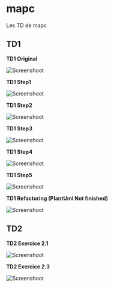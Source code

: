 # mapc
Les TD de mapc

## TD1

__TD1 Original__

![Screenshoot](ScreenShotTD/TD1/TD1Original.png "PlantUML TD1 Original")

__TD1 Step1__

![Screenshoot](ScreenShotTD/TD1/TD1Step1.png "PlantUML TD1 Step1")

__TD1 Step2__

![Screenshoot](ScreenShotTD/TD1/TD1Step2.png "PlantUML TD1 Step2")

__TD1 Step3__

![Screenshoot](ScreenShotTD/TD1/TD1Step3.png "PlantUML TD1 Step3")

__TD1 Step4__

![Screenshoot](ScreenShotTD/TD1/TD1Step4.png "PlantUML TD1 Step4")

__TD1 Step5__

![Screenshoot](ScreenShotTD/TD1/TD1Step5.png "PlantUML TD1 Step5")

__TD1 Refactoring (PlantUml Not finished)__

![Screenshoot](ScreenShotTD/TD1/TD1Refactoring.png "PlantUML TD1 Refactoring")

## TD2

__TD2 Exercice 2.1__

![Screenshoot](ScreenShotTD/TD2/TD2SystemeFichier.png "PlantUML TD2 SystemeFichier")

__TD2 Exercice 2.3__

![Screenshoot](ScreenShotTD/TD2/TD2SystemeForum.png "PlantUML TD2 SystemeForum")